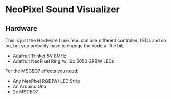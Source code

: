 # NeoPixel Sound Visualizer

## Hardware

This is just the Hardware I use. You can use different controller, LEDs and so on, but you probably have to change the code a little bit.

* Adafruit Trinket 5V 8MHz
* Adafruit NeoPixel Ring /w 16x 5050 GRBW LEDs

For the MSGEQ7 effects you need:

* Any NeoPixel RGB(W) LED Strip
* An Arduino Uno
* 2x MSGEQ7
